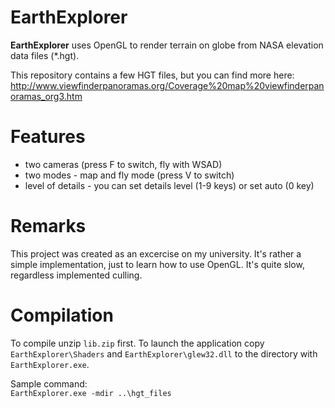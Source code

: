 # EarthExplorer

**EarthExplorer** uses OpenGL to render terrain on globe from NASA elevation data files (*.hgt).  

This repository contains a few HGT files, but you can find more here: http://www.viewfinderpanoramas.org/Coverage%20map%20viewfinderpanoramas_org3.htm

# Features
- two cameras (press F to switch, fly with WSAD)
- two modes - map and fly mode (press V to switch)
- level of details - you can set details level (1-9 keys) or set auto (0 key)

# Remarks
This project was created as an excercise on my university. It's rather a simple implementation, just to learn how to use OpenGL. It's quite slow, regardless implemented culling.

# Compilation
To compile unzip `lib.zip` first. To launch the application copy `EarthExplorer\Shaders` and `EarthExplorer\glew32.dll` to the directory with `EarthExplorer.exe`.

Sample command:  
`EarthExplorer.exe -mdir ..\hgt_files`